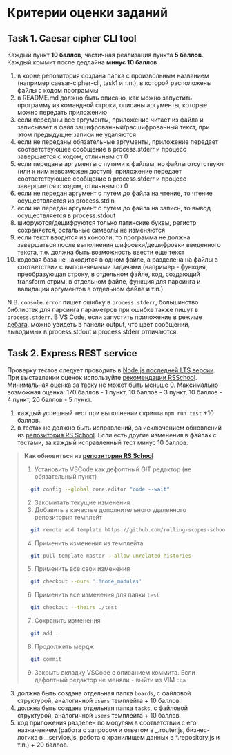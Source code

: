 # Критерии оценки заданий

## Task 1. Caesar cipher CLI tool

Каждый пункт **10 баллов**, частичная реализация пункта **5 баллов**.
Каждый коммит после дедлайна **минус 10 баллов**

1. в корне репозитория создана папка с произвольным названием (например caesar-cipher-cli, task1 и т.п.), в которой расположены файлы с кодом программы
2. в README.md должно быть описано, как можно запустить программу из командной строки, описаны аргументы, которые можно передать приложению
3. если переданы все аргументы, приложение читает из файла и записывает в файл зашифрованный/расшифрованный текст, при этом предыдущие записи не удаляются
4. если не переданы обязательные аргументы, приложение передает соответствующее сообщение в process.stderr и прoцесс завершается с кодом, отличным от 0
5. если переданы аргументы с путями к файлам, но файлы отсутствуют (или к ним невозможен доступ), приложение передает соответствующее сообщение в process.stderr и прoцесс завершается с кодом, отличным от 0
6. если не передан аргумент с путем до файла на чтение, то чтение осуществляется из process.stdin
7. если не передан аргумент с путем до файла на запись, то вывод осуществляется в process.stdout
8. шифруются/дешифруются только латинские буквы, регистр сохраняется, остальные символы не изменяются
9. если текст вводится из консоли, то программа не должна завершаться после выполнения шифровки/дешифровки введенного текста, т.е. должна быть возможность ввести еще текст
10. кодовая база не находится в одном файле, а разделена на файлы в соответствии с выполняемыми задачами (например - функция, преобразующая строку, в отдельном файле, код, создающий transform стрим, в отдельном файле, функция для парсинга и валидации аргументов в отдельном файле и т.п.)

N.B. `console.error` пишет ошибку в `process.stderr`, большинство библиотек для парсинга параметров при ошибке также пишут в `process.stderr`. В VS Code, если запустить приложение в режиме [дебага](https://code.visualstudio.com/docs/editor/debugging), можно увидеть в панели output, что цвет сообщений, выводимых в process.stdout и process.stderr отличаются.

## Task 2. Express REST service

Проверку тестов следует проводить в [Node.js последней LTS версии](https://nodejs.org/en/).
При выставлении оценок используйте [рекомендации RSSchool](https://docs.rs.school/#/cross-check-flow?id=%d0%9f%d1%80%d0%b8%d0%bd%d1%86%d0%b8%d0%bf-%d0%be%d1%86%d0%b5%d0%bd%d0%ba%d0%b8-%d1%80%d0%b0%d0%b1%d0%be%d1%82%d1%8b-%d0%bf%d1%80%d0%b8-cross-check-%d0%bf%d1%80%d0%be%d0%b2%d0%b5%d1%80%d0%ba%d0%b5).
Минимальная оценка за таску не может быть меньше 0.
Максимально возможная оценка: 170 баллов - 1 пункт, 10 баллов - 3 пункт, 10 баллов - 4 пункт, 20 баллов - 5 пункт.

1. каждый успешный тест при выполнении скрипта `npm run test` +10 баллов.
2. в тестах не должно быть исправлений, за исключением обновлений из [репозитория RS School](https://github.com/rolling-scopes-school/nodejs-course-template/tree/master). Если есть другие изменения в файлах с тестами, за каждый исправленный тест минус 10 баллов.

> **Как обновиться из [репозитория RS School](https://github.com/rolling-scopes-school/nodejs-course-template/tree/master)**
>
> 1.  Установить VSCode как дефолтный GIT редактор (не обязательный пункт)
>
> ```bash
>   git config --global core.editor "code --wait"
> ```
>
> 2.  Закомитать текущие изменения
> 3.  Добавить в качестве дополнительного удаленного репозитория темплейт
>
> ```bash
>   git remote add template https://github.com/rolling-scopes-school/nodejs-course-template.git
> ```
>
> 4.  Применить изменения из темплейта
>
> ```bash
>   git pull template master --allow-unrelated-histories
> ```
>
> 5.  Применить все свои изменения
>
> ```bash
>   git checkout --ours ':!node_modules'
> ```
>
> 6.  Применить все изменения для папки `test`
>
> ```bash
>   git checkout --theirs ./test
> ```
>
> 7.  Сохранить изменения
>
> ```bash
>   git add .
> ```
>
> 8.  Продолжить мердж
>
> ```bash
>   git commit
> ```
>
> 9.  Закрыть вкладку VSCode с описанием коммита. Если дефолтный редактор не меняли - выйти из VIM `:qa`

3. должна быть создана отдельная папка `boards`, с файловой структурой, аналогичной `users` темплейта + 10 баллов.
4. должна быть создана отдельная папка `tasks`, с файловой структурой, аналогичной `users` темплейта + 10 баллов.
5. код приложения разделен по модулям в соответствии с его назначением (работа с запросом и ответом в _.router.js, бизнес-логика в _.service.js, работа с хранилищем данных в \*.repository.js и т.п.) + 20 баллов.
